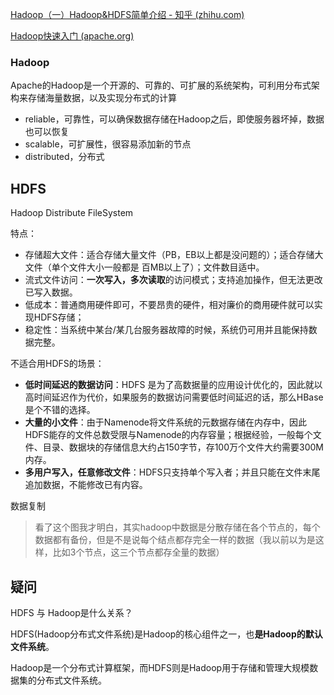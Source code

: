 [Hadoop（一）Hadoop&HDFS简单介绍 - 知乎 (zhihu.com)](https://zhuanlan.zhihu.com/p/51202200)

[Hadoop快速入门 (apache.org)](https://hadoop.apache.org/docs/r1.0.4/cn/quickstart.html)



### Hadoop

Apache的Hadoop是一个开源的、可靠的、可扩展的系统架构，可利用分布式架构来存储海量数据，以及实现分布式的计算

- reliable，可靠性，可以确保数据存储在Hadoop之后，即使服务器坏掉，数据也可以恢复
- scalable，可扩展性，很容易添加新的节点
- distributed，分布式

## HDFS

Hadoop Distribute FileSystem

特点：

- 存储超大文件：适合存储大量文件（PB，EB以上都是没问题的）；适合存储大文件（单个文件大小一般都是 百MB以上了）；文件数目适中。
- 流式文件访问：**一次写入，多次读取**的访问模式；支持追加操作，但无法更改已写入数据。
- 低成本：普通商用硬件即可，不要昂贵的硬件，相对廉价的商用硬件就可以实现HDFS存储；
- 稳定性：当系统中某台/某几台服务器故障的时候，系统仍可用并且能保持数据完整。

不适合用HDFS的场景：

- **低时间延迟的数据访问**：HDFS 是为了高数据量的应用设计优化的，因此就以高时间延迟作为代价，如果服务的数据访问需要低时间延迟的话，那么HBase是个不错的选择。
- **大量的小文件**：由于Namenode将文件系统的元数据存储在内存中，因此HDFS能存的文件总数受限与Namenode的内存容量；根据经验，一般每个文件、目录、数据块的存储信息大约占150字节，存100万个文件大约需要300M内存。
- **多用户写入，任意修改文件**：HDFS只支持单个写入者；并且只能在文件末尾追加数据，不能修改已有内容。



数据复制



> 看了这个图我才明白，其实hadoop中数据是分散存储在各个节点的，每个数据都有备份，但是不是说每个结点都存完全一样的数据（我以前以为是这样，比如3个节点，这三个节点都存全量的数据）



## 疑问

HDFS 与 Hadoop是什么关系？

HDFS(Hadoop分布式文件系统)是Hadoop的核心组件之一，也**是Hadoop的默认文件系统**。

Hadoop是一个分布式计算框架，而HDFS则是Hadoop用于存储和管理大规模数据集的分布式文件系统。
